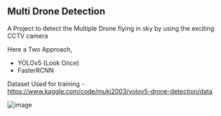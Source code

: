 <h2>Multi Drone Detection</h2>	
A Project to detect the Multiple Drone flying in sky by using the exciting CCTV camera

Here a Two Approach,
- YOLOv5 (Look Once)
- FasterRCNN

Dataset Used for training - https://www.kaggle.com/code/muki2003/yolov5-drone-detection/data

![image](https://user-images.githubusercontent.com/65155327/183038961-d516195c-4984-4b45-8a67-f635153fa09b.png)
